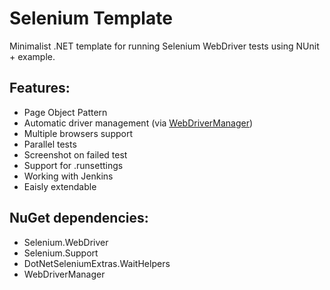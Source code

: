 # Selenium Template

Minimalist .NET template for running Selenium WebDriver tests using NUnit + example.

## Features:
- Page Object Pattern
- Automatic driver management (via [WebDriverManager](https://www.nuget.org/packages/WebDriverManager))
- Multiple browsers support
- Parallel tests
- Screenshot on failed test
- Support for .runsettings
- Working with Jenkins
- Eaisly extendable

## NuGet dependencies:
- Selenium.WebDriver
- Selenium.Support
- DotNetSeleniumExtras.WaitHelpers
- WebDriverManager
